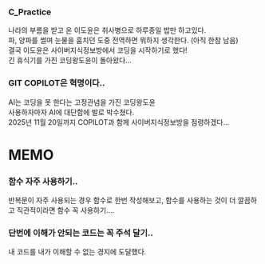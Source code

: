 ### C_Practice
나라의 부름을 받고 온 이도윤은 취사병으로 하루종일 밥만 하고있다.<br/>
파, 양파를 썰며 눈물을 훔치던 도중 전역하면 뭐하지 생각한다. (아직 한참 남음)<br/>
결국 이도윤은 사이버지식정보방에서 코딩을 시작하기로 했다!<br/>
긴 휴식기를 가진 코딩왕도윤이 돌아왔다...<br/>

### GIT COPILOT은 혁명이다..
AI는 코딩을 못 한다는 고정관념을 가진 코딩왕도윤<br/>
사용하자마자 AI에 대단함에 발로 박수쳤다.<br/>
2025년 11월 20일까지 COPILOT과 함께 사이버지식정보방을 점령하겠다...<br/>



# MEMO
### 함수 자주 사용하기..
반복문이 자주 사용되는 경우 함수로 한번 작성해보고, 함수를 사용하는 것이 더 깔끔하고 직관적이라면 함수 꼭 사용하기....

### 단번에 이해가 안되는 코드는 꼭 주석 달기..
내 코드를 내가 이해할 수 없는 경지에 도달했다.